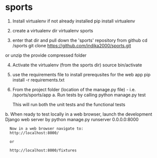 # sports

1. Install virtualenv if not already installed
  pip install virtualenv
  
2. create a virtualenv dir
  virtualenv sports
  
3. enter that dir and pull down the 'sports' repository from github
  cd <rootdir>/sports
  git clone https://github.com/indika2000/sports.git

  or unzip the provide compressed folder
  
4. Activate the virtualenv (from the sports dir)
  source bin/activate
  
5. use the requirements file to install prerequsites for the web app
  pip install -r requirements.txt

6. From the project folder (location of the manage.py file) - i.e. <root dir>/sports/sports/app
  a. Run tests by calling
      python manage.py test
      
      This will run both the unit tests and the functional tests
      
  b. When ready to test locally in a web browser, launch the development Django web server by
      python manage.py runserver 0.0.0.0:8000
      
      Now in a web browser navigate to:
      http://localhost:8000/
      
      or
      
      http://localhost:8000/fixtures
      
